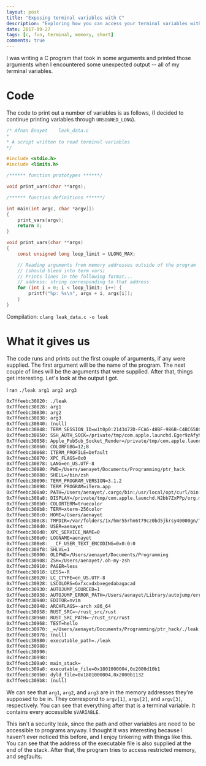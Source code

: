 ```yaml
---
layout: post
title: "Exposing terminal variables with C"
description: "Exploring how you can access your terminal variables with a simple C program"
date: 2017-09-27
tags: [c, fun, terminal, memory, short]
comments: true
---
```


I was writing a C program that took in some arguments and printed those
arguments when I encountered some unexpected output -- all of my terminal
variables.

# Code

The code to print out a number of variables is as follows, (I decided to
continue printing variables through `UNSIGNED_LONG`).

```c
/* Afnan Enayet    leak_data.c
*
* A script written to read terminal variables
*/

#include <stdio.h>
#include <limits.h>

/****** function prototypes ******/

void print_vars(char **args);

/****** function definitions ******/

int main(int argc, char *argv[])
{
    print_vars(argv);
    return 0;
}

void print_vars(char **args)
{
    const unsigned long loop_limit = ULONG_MAX;

    // Reading arguments from memory addresses outside of the program
    // (should bleed into term vars)
    // Prints lines in the following format...
    // address: string corresponding to that address
    for (int i = 0; i < loop_limit; i++) {
        printf("%p: %s\n", args + i, args[i]);
    }
}
```

Compilation: `clang leak_data.c -o leak`

# What it gives us

The code runs and prints out the first couple of arguments, if any were supplied.
The first argument will be the name of the program. The next couple of lines will
be the arguments that were supplied. After that, things get interesting. Let's
look at the output I got.

I ran `./leak arg1 arg2 arg3`

```sh
0x7ffeebc30820: ./leak
0x7ffeebc30828: arg1
0x7ffeebc30830: arg2
0x7ffeebc30838: arg3
0x7ffeebc30840: (null)
0x7ffeebc30848: TERM_SESSION_ID=w1t0p0:2143472D-FCA6-48BF-986B-C4BC658CE8A1
0x7ffeebc30850: SSH_AUTH_SOCK=/private/tmp/com.apple.launchd.Eger9zAfyh/Listeners
0x7ffeebc30858: Apple_PubSub_Socket_Render=/private/tmp/com.apple.launchd.kys2B1tfHZ/Render
0x7ffeebc30860: COLORFGBG=12;8
0x7ffeebc30868: ITERM_PROFILE=Default
0x7ffeebc30870: XPC_FLAGS=0x0
0x7ffeebc30878: LANG=en_US.UTF-8
0x7ffeebc30880: PWD=/Users/aenayet/Documents/Programming/ptr_hack
0x7ffeebc30888: SHELL=/bin/zsh
0x7ffeebc30890: TERM_PROGRAM_VERSION=3.1.2
0x7ffeebc30898: TERM_PROGRAM=iTerm.app
0x7ffeebc308a0: PATH=/Users/aenayet/.cargo/bin:/usr/local/opt/curl/bin:/usr/local/sbin:/usr/local/bin:/usr/bin:/bin:/usr/sbin:/sbin:/Library/TeX/texbin:/usr/local/MacGPG2/bin:/opt/X11/bin
0x7ffeebc308a8: DISPLAY=/private/tmp/com.apple.launchd.N2bb7ZxPPp/org.macosforge.xquartz:0
0x7ffeebc308b0: COLORTERM=truecolor
0x7ffeebc308b8: TERM=xterm-256color
0x7ffeebc308c0: HOME=/Users/aenayet
0x7ffeebc308c8: TMPDIR=/var/folders/1x/hmr55rhn6t79cz0bd5jkrsy40000gn/T/
0x7ffeebc308d0: USER=aenayet
0x7ffeebc308d8: XPC_SERVICE_NAME=0
0x7ffeebc308e0: LOGNAME=aenayet
0x7ffeebc308e8: __CF_USER_TEXT_ENCODING=0x0:0:0
0x7ffeebc308f8: SHLVL=1
0x7ffeebc30900: OLDPWD=/Users/aenayet/Documents/Programming
0x7ffeebc30908: ZSH=/Users/aenayet/.oh-my-zsh
0x7ffeebc30910: PAGER=less
0x7ffeebc30918: LESS=-R
0x7ffeebc30920: LC_CTYPE=en_US.UTF-8
0x7ffeebc30928: LSCOLORS=Gxfxcxdxbxegedabagacad
0x7ffeebc30930: AUTOJUMP_SOURCED=1
0x7ffeebc30938: AUTOJUMP_ERROR_PATH=/Users/aenayet/Library/autojump/errors.log
0x7ffeebc30940: EDITOR=nvim
0x7ffeebc30948: ARCHFLAGS=-arch x86_64
0x7ffeebc30958: RUST_SRC=~/rust_src/rust
0x7ffeebc30960: RUST_SRC_PATH=~/rust_src/rust
0x7ffeebc30968: TEST=hello
0x7ffeebc30970: _=/Users/aenayet/Documents/Programming/ptr_hack/./leak
0x7ffeebc30978: (null)
0x7ffeebc30980: executable_path=./leak
0x7ffeebc30988:
0x7ffeebc30990:
0x7ffeebc30998:
0x7ffeebc309a0: main_stack=
0x7ffeebc309a8: executable_file=0x1801000004,0x2000d10b1
0x7ffeebc309b0: dyld_file=0x1801000004,0x2000b1132
0x7ffeebc309b8: (null)
```

We can see that `arg1`, `arg2`, and `arg3` are in the memory addresses they're
supposed to be in. They correspond to `argv[1]`, `argv[2]`, and `argv[3]`,
respectively. You can see that everything after that is a terminal variable.
It contains every accessible `$VARIABLE`.

This isn't a security leak, since the path and other variables are need to
be accessible to programs anyway. I thought it was interesting because I
haven't ever noticed this before, and I enjoy tinkering with things like
this. You can see that the address of the executable file is also supplied at
the end of the stack. After that, the program tries to access restricted
memory, and segfaults.

